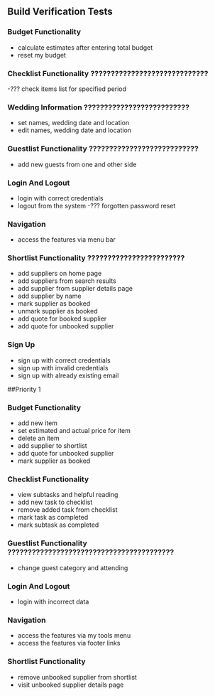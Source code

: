 ## Build Verification Tests

### Budget Functionality
- calculate estimates after entering total budget
- reset my budget

### Checklist Functionality ?????????????????????????????
-??? check items list for specified period

### Wedding Information ??????????????????????????
- set names, wedding date and location
- edit names, wedding date and location

### Guestlist Functionality ???????????????????????????
- add new guests from one and other side

### Login And Logout
- login with correct credentials
- logout from the system
-???  forgotten password reset

### Navigation
- access the features via menu bar

### Shortlist Functionality ????????????????????????
- add suppliers on home page
- add suppliers from search results
- add supplier from supplier details page
- add supplier by name
- mark supplier as booked
- unmark supplier as booked
- add quote for booked supplier
- add quote for unbooked supplier

### Sign Up
- sign up with correct credentials
- sign up with invalid credentials
- sign up with already existing email

##Priority 1

### Budget Functionality
- add new item
- set estimated and actual price for item
- delete an item
- add supplier to shortlist
- add quote for unbooked supplier
- mark supplier as booked

### Checklist Functionality
- view subtasks and helpful reading
- add new task to checklist
- remove added task from checklist
- mark task as completed
- mark subtask as completed

### Guestlist Functionality ?????????????????????????????????????????
- change guest category and attending

### Login And Logout
- login with incorrect data

### Navigation
- access the features via my tools menu
- access the features via footer links

### Shortlist Functionality
- remove unbooked supplier from shortlist
- visit unbooked supplier details page